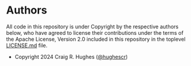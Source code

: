# Authors

All code in this repository is under Copyright by the respective authors below,
who have agreed to license their contributions under the terms of the Apache License, Version 2.0
included in this repository in the toplevel [LICENSE.md](LICENSE.md) file.

* Copyright 2024 Craig R. Hughes ([@hughescr](https://github.com/hughescr))
